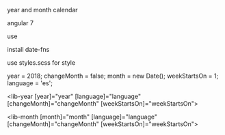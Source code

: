year and month calendar

angular 7

use

install date-fns

use styles.scss for style

year = 2018;
changeMonth = false;
month = new Date();
weekStartsOn = 1;
language = 'es';

<lib-year [year]="year" [language]="language" [changeMonth]="changeMonth" [weekStartsOn]="weekStartsOn"></lib-year>

<lib-month [month]="month" [language]="language" [changeMonth]="changeMonth" [weekStartsOn]="weekStartsOn"></lib-month>
